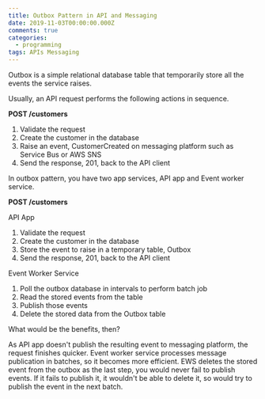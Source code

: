 ```yaml
---
title: Outbox Pattern in API and Messaging
date: 2019-11-03T00:00:00.000Z
comments: true
categories:
  - programming
tags: APIs Messaging
---
```


Outbox is a simple relational database table that temporarily store all the events the service raises.

Usually, an API request performs the following actions in sequence.

**POST /customers**

1. Validate the request
1. Create the customer in the database
1. Raise an event, CustomerCreated on messaging platform such as Service Bus or AWS SNS
1. Send the response, 201, back to the API client

In outbox pattern, you have two app services, API app and Event worker service.

**POST /customers**

API App

1. Validate the request
1. Create the customer in the database
1. Store the event to raise in a temporary table, Outbox
1. Send the response, 201, back to the API client

Event Worker Service

1. Poll the outbox database in intervals to perform batch job
1. Read the stored events from the table
1. Publish those events
1. Delete the stored data from the Outbox table

What would be the benefits, then?

As API app doesn't publish the resulting event to messaging platform, the request finishes quicker. Event worker service processes message publication in batches, so it becomes more efficient. EWS deletes the stored event from the outbox as the last step, you would never fail to publish events. If it fails to publish it, it wouldn't be able to delete it, so would try to publish the event in the next batch.


